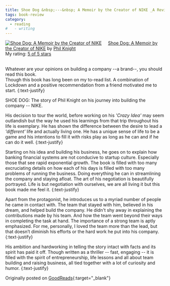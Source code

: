```yaml
---
title: Shoe Dog &nbsp;---&nbsp; A Memoir by the Creator of NIKE _A Review_
tags: book-review
category:
  - reading
#   - writing
---
```


<a href="https://www.goodreads.com/book/show/27220736-shoe-dog" style="float: left; padding-right: 20px"><img border="0" alt="Shoe Dog: A Memoir by the Creator of NIKE" src="https://i.gr-assets.com/images/S/compressed.photo.goodreads.com/books/1457284880l/27220736._SX98_.jpg" /></a><a href="https://www.goodreads.com/book/show/27220736-shoe-dog">Shoe Dog: A Memoir by the Creator of NIKE</a> by <a href="https://www.goodreads.com/author/show/3319233.Phil_Knight">Phil Knight</a><br/>
My rating: <a href="https://www.goodreads.com/review/show/3089490195">5 of 5 stars</a><br /><br />

Whatever are your opinions on building a company --a brand--, you should read this book. <br />Though this book has long been on my to-read list. A combination of Lockdown and a positive recommendation from a friend motivated me to start.
{:text-justify}

SHOE DOG: The story of Phil Knight on his journey into building the company -- NIKE.

His decision to tour the world, before working on his <i>'Crazy Idea'</i> may seem outlandish but the way he used his learnings from that trip throughout his life is exemplary. He has shown the difference between the desire to lead a <i> 'different' </i> life and actually living one. He has a unique sense of life to be a game and his intentions to fill it with risks play as long as he can and if he can do it well.
{:text-justify}

Starting on his idea and building his business, he goes on to explain how banking financial systems are not conducive to startup culture. Especially those that see rapid exponential growth. The book is filled with too many excruciating details on how each of his days is filled with too many problems of running the business. Doing everything he can in streamlining the company and staying afloat. The art of his negotiation is beautifully portrayed. Life is but negotiation with ourselves, we are all living it but this book made me feel it.
{:text-justify}

Apart from the protagonist, he introduces us to a myriad number of people he came in contact with. The team that stayed with him, believed in his dream, and helped build the company. He didn't shy away in explaining the contributions made by his team. And how the team went beyond their ways in completing the task at hand. The importance of a strong team is aptly emphasized. For me, personally, I loved the team more than the lead, but that doesn’t diminish his efforts or the hard work he put into his company.
{:text-justify}

His ambition and hardworking in telling the story intact with facts and its spirit has paid it off. Though written as a thriller -- fast, engaging -- it is filled with the spirit of entrepreneurship, life lessons and all about team building and raising business, all tied together with a lot of curiosity and humor.
{:text-justify}

Originally posted on [GoodReads](https://www.goodreads.com/user/show/33625087-cmrmahesh){:target="\_blank"}
